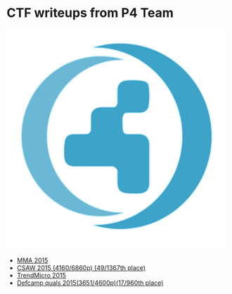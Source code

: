 # CTF writeups from P4 Team

![](./logo-small.png)


* [MMA 2015](2015-09-01-mma)
* [CSAW 2015 (4160/6860p) (49/1367th place)](2015-09-16-csaw)
* [TrendMicro 2015](2015-09-26-trendmicro)
* [Defcamp quals 2015(3651/4600p)(17/960th place)](2015-10-02-dctf)
